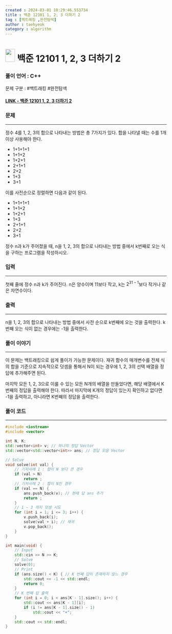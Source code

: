 ```yaml
---
created : 2024-03-01 10:29:46.553734
title : 백준 12101 1, 2, 3 더하기 2
tag : [백트래킹 ,완전탐색]
author : taehyeok
category : algorithm
---
```

# <img src="https://d2gd6pc034wcta.cloudfront.net/tier/10.svg" width="30" height="40"> 백준 12101 1, 2, 3 더하기 2


### 풀이 언어 : C++

문제 구분 : #백트래킹 #완전탐색
#### [LINK - 백준 12101 1, 2, 3 더하기 2](https://www.acmicpc.net/problem/12101)

### 문제

<hr>


정수 4를 1, 2, 3의 합으로 나타내는 방법은 총 7가지가 있다. 합을 나타낼 때는 수를 1개 이상 사용해야 한다.

- 1+1+1+1
- 1+1+2
- 1+2+1
- 2+1+1
- 2+2
- 1+3
- 3+1

이를 사전순으로 정렬하면 다음과 같이 된다.

- 1+1+1+1
- 1+1+2
- 1+2+1
- 1+3
- 2+1+1
- 2+2
- 3+1

정수 n과 k가 주어졌을 때, n을 1, 2, 3의 합으로 나타내는 방법 중에서 k번째로 오는 식을 구하는 프로그램을 작성하시오.

### 입력

<hr>


첫째 줄에 정수 n과 k가 주어진다. n은 양수이며 11보다 작고, k는 $2^{31-1}$보다 작거나 같은 자연수이다.
### 출력

<hr>


n을 1, 2, 3의 합으로 나타내는 방법 중에서 사전 순으로 k번째에 오는 것을 출력한다. k번째 오는 식이 없는 경우에는 -1을 출력한다.
### 풀이 이야기

<hr>


이 문제는 백트래킹으로 쉽게 풀이가 가능한 문제이다. 재귀 함수의 매개변수를 전체 식의 합을 기준으로 지속적으로 덧셈을 통해서 N이 되는 경우에 1, 2, 3의 선택 배열을 정답에 추가해주면 된다.

마지막 모든 1, 2, 3으로 이룰 수 있는 모든 N개의 배열을 만들었다면, 해당 배열에서 K번째의 정답을 출력해야 한다. 따라서 마지막에 K개의 정답이 있는지 확인하고 없다면 -1을 출력하고, 아니라면 K번째의 정답을 출력한다.

### 풀이 코드

<hr>


``` c++
#include <iostream>
#include <vector>

int N, K;
std::vector<int> v; // 하나의 정답 Vector
std::vector<std::vector<int>> ans; // 정답 모음 Vector

// Solve
void solve(int val) {
    // 기저사례 1 : 합이 N 보다 큰 경우
    if (val > N)
        return ;
    // 기저사례 2 : 합이 N인 경우
    if (val == N) {
        ans.push_back(v); // 현재 답 ans 추가
        return ;
    }
    // 1 ~ 3 까지 덧셈 시도
    for (int i = 1; i <= 3; i++) {
        v.push_back(i);
        solve(val + i); // 재귀
        v.pop_back();
    }
}

int main(void) {
    // Input
    std::cin >> N >> K;
    // Solve
    solve(0);
    // Print
    if (ans.size() < K) { // K 번째 답이 존재하지 않느 경우
        std::cout << -1 << std::endl;
        return 0;
    }
    // K 번째 답 출력
    for (int i = 0; i < ans[K - 1].size(); i++) {
        std::cout << ans[K - 1][i];
        if (i != ans[K - 1].size() - 1)
            std::cout << "+";
    }
    std::cout << std::endl;
}
```
